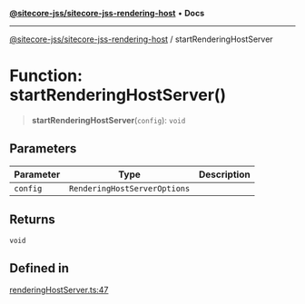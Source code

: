 [**@sitecore-jss/sitecore-jss-rendering-host**](../README.md) • **Docs**

***

[@sitecore-jss/sitecore-jss-rendering-host](../README.md) / startRenderingHostServer

# Function: startRenderingHostServer()

> **startRenderingHostServer**(`config`): `void`

## Parameters

| Parameter | Type | Description |
| ------ | ------ | ------ |
| `config` | `RenderingHostServerOptions` |  |

## Returns

`void`

## Defined in

[renderingHostServer.ts:47](https://github.com/Sitecore/jss/blob/9fded091a348a586c285b62bab7a9afba0a841bc/packages/sitecore-jss-rendering-host/src/renderingHostServer.ts#L47)
